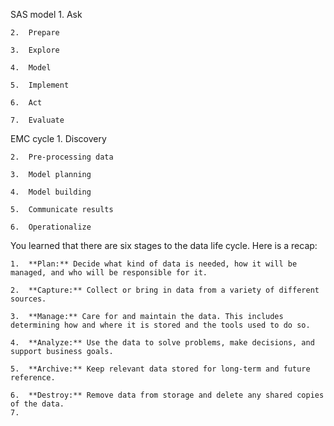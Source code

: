
SAS model
	1.  Ask
	    
	2.  Prepare
	    
	3.  Explore
	    
	4.  Model
	    
	5.  Implement
	    
	6.  Act
	    
	7.  Evaluate
EMC cycle
	1.  Discovery
	    
	2.  Pre-processing data
	    
	3.  Model planning
	    
	4.  Model building
	    
	5.  Communicate results
	    
	6.  Operationalize

You learned that there are six stages to the data life cycle. Here is a recap:

	1.  **Plan:** Decide what kind of data is needed, how it will be managed, and who will be responsible for it.
	    
	2.  **Capture:** Collect or bring in data from a variety of different sources.
	    
	3.  **Manage:** Care for and maintain the data. This includes determining how and where it is stored and the tools used to do so.
	    
	4.  **Analyze:** Use the data to solve problems, make decisions, and support business goals.
	    
	5.  **Archive:** Keep relevant data stored for long-term and future reference.
	    
	6.  **Destroy:** Remove data from storage and delete any shared copies of the data.
	7. 